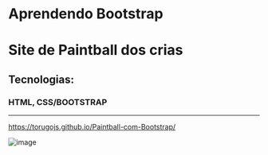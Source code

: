 
<h1>Aprendendo Bootstrap </h1>

<h1>Site de Paintball dos crias</h1>

<h2>Tecnologias:</h2>

<h3>HTML, CSS/BOOTSTRAP</h3>

<hr>

https://torugojs.github.io/Paintball-com-Bootstrap/

![image](https://media.discordapp.net/attachments/961768997563543575/972614786493874286/unknown.png?width=1214&height=683)
